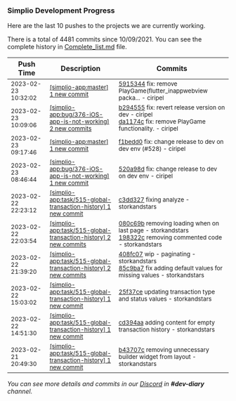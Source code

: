 
### Simplio Development Progress

Here are the last 10 pushes to the projects we are currently working.

There is a total of 4481 commits since 10/09/2021. You can see the complete history in
 [Complete_list.md](Complete_list.md) file.

| Push Time | Description | Commits |
| --- | --- | --- |
| <sub>2023-02-23 10:32:02</sub> | <sub>[[simplio-app:master] 1 new commit](https://github.com/SimplioOfficial/simplio-app/commit/59153443b6990c11363956a1c5e87c7678ee87d3)</sub> | <sub>[5915344](https://github.com/SimplioOfficial/simplio-app/commit/59153443b6990c11363956a1c5e87c7678ee87d3) fix: remove PlayGame(flutter_inappwebview packa... - ciripel</sub> |
| <sub>2023-02-23 10:09:06</sub> | <sub>[[simplio-app:bug/376\-iOS\-app\-is\-not\-working] 2 new commits](https://github.com/SimplioOfficial/simplio-app/compare/f1bedd095411...da1174ca2251)</sub> | <sub>[b294555](https://github.com/SimplioOfficial/simplio-app/commit/b2945551ca9b0e15c377a68e73fea02f686ba540) fix: revert release version on dev - ciripel<br>[da1174c](https://github.com/SimplioOfficial/simplio-app/commit/da1174ca2251d86546f2e9f29abc3fe3a5459bc6) fix: remove PlayGame functionality. - ciripel</sub> |
| <sub>2023-02-23 09:17:46</sub> | <sub>[[simplio-app:master] 1 new commit](https://github.com/SimplioOfficial/simplio-app/commit/f1bedd09541100950d672a1c1f2a1f6dc18da308)</sub> | <sub>[f1bedd0](https://github.com/SimplioOfficial/simplio-app/commit/f1bedd09541100950d672a1c1f2a1f6dc18da308) fix: change release to dev on dev env (#528) - ciripel</sub> |
| <sub>2023-02-23 08:46:44</sub> | <sub>[[simplio-app:bug/376\-iOS\-app\-is\-not\-working] 1 new commit](https://github.com/SimplioOfficial/simplio-app/commit/520a98db79c9a759633aab0cbda8706c1682926b)</sub> | <sub>[520a98d](https://github.com/SimplioOfficial/simplio-app/commit/520a98db79c9a759633aab0cbda8706c1682926b) fix: change release to dev on dev env - ciripel</sub> |
| <sub>2023-02-22 22:23:12</sub> | <sub>[[simplio-app:task/515\-global\-transaction\-history] 1 new commit](https://github.com/SimplioOfficial/simplio-app/commit/c3dd327a22d026438e3c0ab32861e44edad93d7a)</sub> | <sub>[c3dd327](https://github.com/SimplioOfficial/simplio-app/commit/c3dd327a22d026438e3c0ab32861e44edad93d7a) fixing analyze - storkandstars</sub> |
| <sub>2023-02-22 22:03:54</sub> | <sub>[[simplio-app:task/515\-global\-transaction\-history] 2 new commits](https://github.com/SimplioOfficial/simplio-app/compare/85c9ba7ee2d3...198322c61aa2)</sub> | <sub>[080c69b](https://github.com/SimplioOfficial/simplio-app/commit/080c69b12853d30172dbbec4c498a2413ee70b31) removing loading when on last page - storkandstars<br>[198322c](https://github.com/SimplioOfficial/simplio-app/commit/198322c61aa234634ce1a6ec1ffc9117333bf692) removing commented code - storkandstars</sub> |
| <sub>2023-02-22 21:39:20</sub> | <sub>[[simplio-app:task/515\-global\-transaction\-history] 2 new commits](https://github.com/SimplioOfficial/simplio-app/compare/25f37cea8a2e...85c9ba7ee2d3)</sub> | <sub>[408fc07](https://github.com/SimplioOfficial/simplio-app/commit/408fc071decfc0bdc64baad77dc898a90707c3d7) wip - paginating - storkandstars<br>[85c9ba7](https://github.com/SimplioOfficial/simplio-app/commit/85c9ba7ee2d3d43d7405fc844dbea165732e4832) fix adding default values for missing values - storkandstars</sub> |
| <sub>2023-02-22 15:03:02</sub> | <sub>[[simplio-app:task/515\-global\-transaction\-history] 1 new commit](https://github.com/SimplioOfficial/simplio-app/commit/25f37cea8a2ee45490af6d3fd514190feb249eed)</sub> | <sub>[25f37ce](https://github.com/SimplioOfficial/simplio-app/commit/25f37cea8a2ee45490af6d3fd514190feb249eed) updating transaction type and status values - storkandstars</sub> |
| <sub>2023-02-22 14:51:30</sub> | <sub>[[simplio-app:task/515\-global\-transaction\-history] 1 new commit](https://github.com/SimplioOfficial/simplio-app/commit/cd394aa99d632b9ced2e5cf894bfb27b3168f856)</sub> | <sub>[cd394aa](https://github.com/SimplioOfficial/simplio-app/commit/cd394aa99d632b9ced2e5cf894bfb27b3168f856) adding content for empty transaction history - storkandstars</sub> |
| <sub>2023-02-21 20:49:30</sub> | <sub>[[simplio-app:task/515\-global\-transaction\-history] 1 new commit](https://github.com/SimplioOfficial/simplio-app/commit/b43707cab92a67f0ee3286a57ebfe39339a60834)</sub> | <sub>[b43707c](https://github.com/SimplioOfficial/simplio-app/commit/b43707cab92a67f0ee3286a57ebfe39339a60834) removing unnecessary builder widget from layout - storkandstars</sub> |

_You can see more details and commits in our [Discord](https://discord.gg/aKhjuwZmdP) in **#dev-diary** channel._
